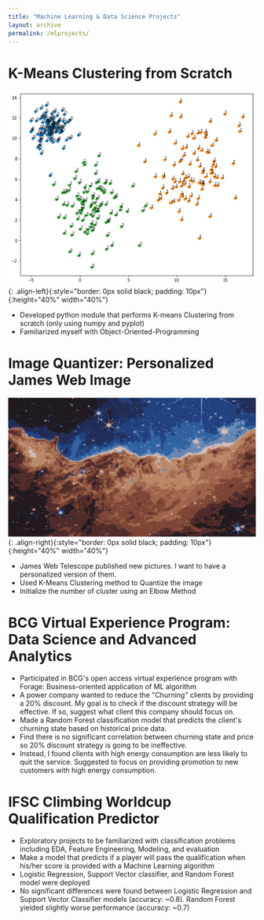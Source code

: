 ```yaml
---
title: "Machine Learning & Data Science Projects"
layout: archive
permalink: /mlprojects/
---
```


# K-Means Clustering from Scratch
![image-left](../assets/images/K-Means-OOP.png){: .align-left}{:style="border: 0px solid black; padding: 10px"}{:height="40%" width="40%"}
* Developed python module that performs K-means Clustering from scratch (only using numpy and pyplot)
* Familiarized myself with Object-Oriented-Programming

# Image Quantizer: Personalized James Web Image
![image-right](../assets/images/K_Means_10clusters.png){: .align-right}{:style="border: 0px solid black; padding: 10px"}{:height="40%" width="40%"}
* James Web Telescope published new pictures. I want to have a personalized version of them.
* Used K-Means Clustering method to Quantize the image
* Initialize the number of cluster using an Elbow Method

# BCG Virtual Experience Program: Data Science and Advanced Analytics
* Participated in BCG's open access virtual experience program with Forage: Business-oriented application of ML algorithm
* A power company wanted to reduce the "Churning" clients by providing a 20% discount. My goal is to check if the discount strategy will be effective. If so, suggest what client this company should focus on.
* Made a Random Forest classification model that predicts the client's churning state based on historical price data.
* Find there is no significant correlation between churning state and price so 20% discount strategy is going to be ineffective.
* Instead, I found clients with high energy consumption are less likely to quit the service. Suggested to focus on providing promotion to new customers with high energy consumption.

# IFSC Climbing Worldcup Qualification Predictor
* Exploratory projects to be familiarized with classification problems including EDA, Feature Engineering, Modeling, and evaluation
* Make a model that predicts if a player will pass the qualification when his/her score is provided with a Machine Learning algorithm
* Logistic Regression, Support Vector classifier, and Random Forest model were deployed
* No significant differences were found between Logistic Regression and Support Vector Classifier models (accuracy: ~0.8). Random Forest yielded slightly worse performance (accuracy: ~0.7)